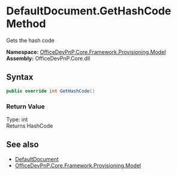 # DefaultDocument.GetHashCode Method  
 Gets the hash code   

**Namespace:** [OfficeDevPnP.Core.Framework.Provisioning.Model](OfficeDevPnP.Core.Framework.Provisioning.Model.md)  
**Assembly:** OfficeDevPnP.Core.dll  
## Syntax
```C#
public override int GetHashCode()
```
### Return Value
Type: int  
Returns HashCode  


## See also
- [DefaultDocument](OfficeDevPnP.Core.Framework.Provisioning.Model.DefaultDocument.md) 
- [OfficeDevPnP.Core.Framework.Provisioning.Model](OfficeDevPnP.Core.Framework.Provisioning.Model.md) 
